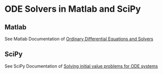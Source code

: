 # ODE Solvers in Matlab and SciPy
## Matlab

See Matlab Documentation of [Ordinary Differential Equations and Solvers](https://www.mathworks.com/help/matlab/ordinary-differential-equations.html)

## SciPy

See SciPy Documentation of [Solving initial value problems for ODE systems](https://docs.scipy.org/doc/scipy/reference/integrate.html#solving-initial-value-problems-for-ode-systems)

<!-- ::::{prf:example}
Here is the question

```{admonition} Solution (click to show)
:class: tip, dropdown
Here's what's inside!
```
:::: -->